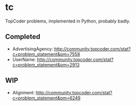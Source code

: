 tc
==

TopCoder problems, implemented in Python, probably badly.

Completed
---------
- AdvertisingAgency: http://community.topcoder.com/stat?c=problem_statement&pm=7558
- UserName:          http://community.topcoder.com/stat?c=problem_statement&pm=2913

WIP
---
- Alignment: http://community.topcoder.com/stat?c=problem_statement&pm=6249
